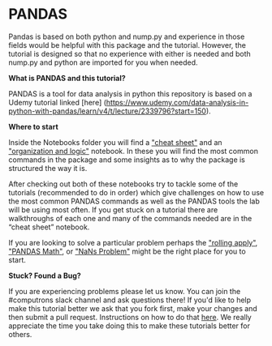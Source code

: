 # PANDAS

Pandas is based on both python and nump.py and experience in those fields would be helpful with this package and the tutorial. However, the tutorial is designed so that no experience with either is needed and both nump.py and python are imported for you when needed. 


**What is PANDAS and this tutorial?** 

PANDAS is a tool for data analysis in python this repository is based on a Udemy tutorial linked [here] (https://www.udemy.com/data-analysis-in-python-with-pandas/learn/v4/t/lecture/2339796?start=150).  

**Where to start**

Inside the Notebooks folder you will find a  ["cheat sheet"](https://github.com/ContextLab/Tutorials/blob/master/PANDAS/Notebooks/Cheat%20Sheet.ipynb) and an ["organization and logic"](https://github.com/ContextLab/Tutorials/blob/master/PANDAS/Notebooks/PANDAS%20organization%20and%20logic.ipynb) notebook. In these you will find the most common commands in the package and some insights as to why the package is structured the way it is. 

After checking out both of these notebooks try to tackle some of the tutorials (recommended to do in order) which give challenges on how to use the most common PANDAS commands as well as the PANDAS tools the lab will be using most often. If you get stuck on a tutorial there are walkthroughs of each one and many of the commands needed are in the “cheat sheet” notebook.

If you are looking to solve a particular problem perhaps the ["rolling apply"](https://github.com/ContextLab/Tutorials/blob/master/PANDAS/Notebooks/Rolling%20Apply%20Tutorial%20.ipynb), ["PANDAS Math"](https://github.com/ContextLab/Tutorials/blob/master/PANDAS/Notebooks/PANDAS%20Math.ipynb), or ["NaNs Problem"](https://github.com/ContextLab/Tutorials/blob/master/PANDAS/Notebooks/NaNs%20Problem.ipynb) might be the right place for you to start.


**Stuck? Found a Bug?**

If you are experiencing problems please let us know. You can join the #computrons slack channel and ask questions there! If you'd like to help make this tutorial better we ask that you fork first, make your changes and then submit a pull request. Instructions on how to do that [here](https://gist.github.com/Chaser324/ce0505fbed06b947d962). We really appreciate the time you take doing this to make these tutorials better for others.


